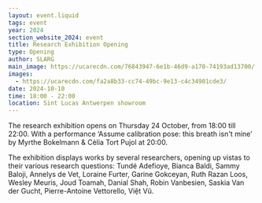 ```yaml
---
layout: event.liquid
tags: event
year: 2024
section_website_2024: event
title: Research Exhibition Opening
type: Opening
author: SLARG
main_image: https://ucarecdn.com/76843947-6e1b-46d9-a170-74193ad13700/
images:
  - https://ucarecdn.com/fa2a8b33-cc74-49bc-9e13-c4c34901cde3/
date: 2024-10-10
time: 18:00 - 22:00
location: Sint Lucas Antwerpen showroom
---
```

 The research exhibition opens on Thursday 24 October, from 18:00 till 22:00. With a performance ‘Assume calibration pose: this breath isn't mine’ by Myrthe Bokelmann & Cèlia Tort Pujol at 20:00.

The exhibition displays works by several researchers, opening up vistas to their various research questions: Tundé Adefioye, Bianca Baldi, Sammy Baloji, Annelys de Vet, Loraine Furter, Garine Gokceyan, Ruth Razan Loos, Wesley Meuris, Joud Toamah, Danial Shah, Robin Vanbesien, Saskia Van der Gucht, Pierre-Antoine Vettorello, Việt Vũ.
